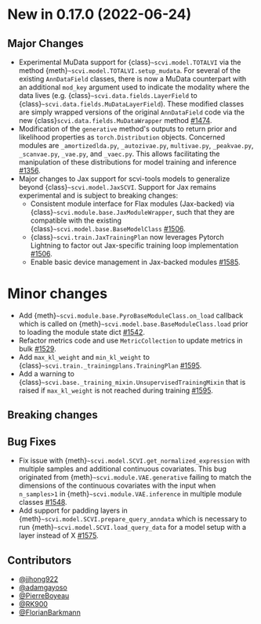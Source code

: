 # New in 0.17.0 (2022-06-24)

## Major Changes

- Experimental MuData support for {class}`~scvi.model.TOTALVI` via the method {meth}`~scvi.model.TOTALVI.setup_mudata`. For several of the existing `AnnDataField` classes, there is now a MuData counterpart with an additional `mod_key` argument used to indicate the modality where the data lives (e.g. {class}`~scvi.data.fields.LayerField` to {class}`~scvi.data.fields.MuDataLayerField`). These modified classes are simply wrapped versions of the original `AnnDataField` code via  the new {class}`scvi.data.fields.MuDataWrapper` method [#1474].
- Modification of the `generative` method's outputs to return prior and likelihood properties as `torch.Distribution` objects. Concerned modules are `_amortizedlda.py`, `_autozivae.py`, `multivae.py`, `_peakvae.py`, `_scanvae.py`, `_vae.py`, and `_vaec.py`. This allows facilitating the manipulation of these distributions for model training and inference [#1356].
- Major changes to Jax support for scvi-tools models to generalize beyond {class}`~scvi.model.JaxSCVI`. Support for Jax remains experimental and is subject to breaking changes:
    - Consistent module interface for Flax modules (Jax-backed) via {class}`~scvi.module.base.JaxModuleWrapper`, such that they are compatible with the existing {class}`~scvi.model.base.BaseModelClass` [#1506].
    - {class}`~scvi.train.JaxTrainingPlan` now leverages Pytorch Lightning to factor out Jax-specific training loop implementation [#1506].
    - Enable basic device management in Jax-backed modules [#1585].

# Minor changes
- Add {meth}`~scvi.module.base.PyroBaseModuleClass.on_load` callback which is called on {meth}`~scvi.model.base.BaseModuleClass.load` prior to loading the module state dict [#1542].
- Refactor metrics code and use `MetricCollection` to update metrics in bulk [#1529].
- Add `max_kl_weight` and `min_kl_weight` to {class}`~scvi.train._trainingplans.TrainingPlan` [#1595].
- Add a warning to {class}`~scvi.base._training_mixin.UnsupervisedTrainingMixin` that is raised if `max_kl_weight` is not reached during training [#1595].

## Breaking changes

## Bug Fixes
- Fix issue with {meth}`~scvi.model.SCVI.get_normalized_expression` with multiple samples and additional continuous covariates. This bug originated from {meth}`~scvi.module.VAE.generative` failing to match the dimensions of the continuous covariates with the input when `n_samples>1` in {meth}`~scvi.module.VAE.inference` in multiple module classes [#1548].
- Add support for padding layers in {meth}`~scvi.model.SCVI.prepare_query_anndata` which is necessary to run {meth}`~scvi.model.SCVI.load_query_data` for a model setup with a layer instead of X [#1575].

## Contributors

- [@jjhong922]
- [@adamgayoso]
- [@PierreBoyeau]
- [@RK900]
- [@FlorianBarkmann]

[#1356]: https://github.com/YosefLab/scvi-tools/pull/1356
[#1474]: https://github.com/YosefLab/scvi-tools/pull/1474
[#1506]: https://github.com/YosefLab/scvi-tools/pull/1506
[#1529]: https://github.com/YosefLab/scvi-tools/pull/1529
[#1542]: https://github.com/YosefLab/scvi-tools/pull/1542
[#1548]: https://github.com/YosefLab/scvi-tools/pull/1548
[#1575]: https://github.com/YosefLab/scvi-tools/pull/1575
[#1585]: https://github.com/YosefLab/scvi-tools/pull/1585
[#1595]: https://github.com/scverse/scvi-tools/pull/1595

[@jjhong922]: https://github.com/jjhong922
[@adamgayoso]: https://github.com/adamgayoso
[@PierreBoyeau]: https://github.com/PierreBoyeau
[@RK900]: https://github.com/RK900
[@FlorianBarkmann]: https://github.com/FlorianBarkmann
